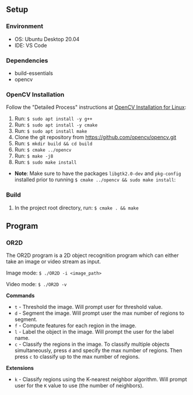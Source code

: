 ## Setup

### Environment

- OS: Ubuntu Desktop 20.04
- IDE: VS Code

### Dependencies

- build-essentials
- opencv

### OpenCV Installation

Follow the "Detailed Process" instructions at [OpenCV Installation for Linux](https://docs.opencv.org/4.5.1/d7/d9f/tutorial_linux_install.html):
1. Run: `$ sudo apt install -y g++`
2. Run: `$ sudo apt install -y cmake`
3. Run: `$ sudo apt install make`
4. Clone the git repository from https://github.com/opencv/opencv.git
5. Run: `$ mkdir build && cd build`
6. Run: `$ cmake ../opencv`
7. Run: `$ make -j8`
8. Run: `$ sudo make install`
- **Note**: Make sure to have the packages `libgtk2.0-dev` and `pkg-config` installed prior to running `$ cmake ../opencv && sudo make install`:

### Build

1. In the project root directory, run: `$ cmake . && make`

## Program

### OR2D

The OR2D program is a 2D object recognition program which can either take an image or video stream as input.

Image mode: `$ ./OR2D -i <image_path>`

Video mode: `$ ./OR2D -v`

**Commands**

- `t` - Threshold the image. Will prompt user for threshold value.
- `d` - Segment the image. Will prompt user the max number of regions to segment.
- `f` - Compute features for each region in the image.
- `l` - Label the object in the image. Will prompt the user for the label name.
- `c` - Classify the regions in the image. To classify multiple objects simultaneously, press `d` and specify the max number of regions. Then press `c` to classify up to the max number of regions.

**Extensions**
- `k` - Classify regions using the K-nearest neighbor algorithm. Will prompt user for the `K` value to use (the number of neighbors).
